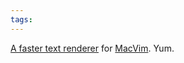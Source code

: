 ```yaml
---
tags: 
---
```


[A faster text renderer](http://groups.google.com/group/vim_mac/browse_thread/thread/524c68aa13d56de4) for [MacVim](/wiki/MacVim). Yum.
